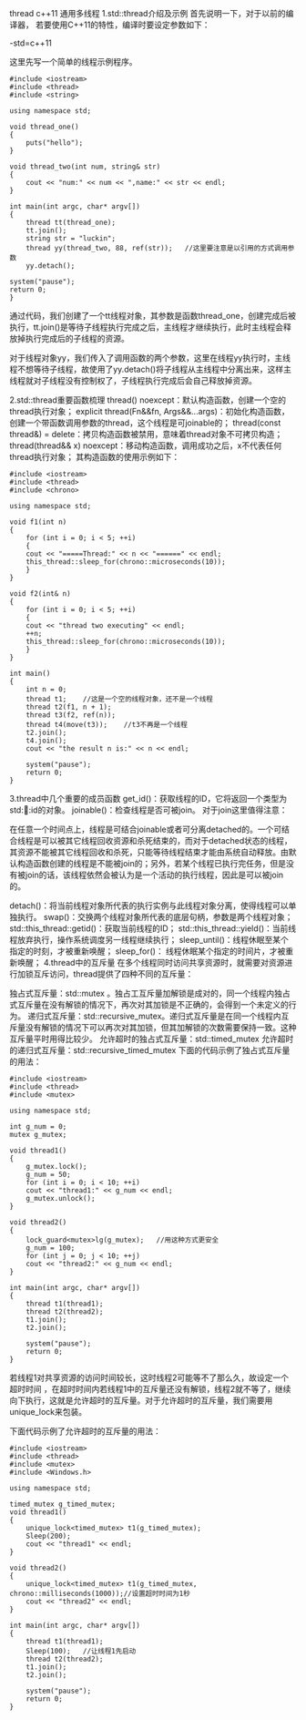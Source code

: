 thread c++11 通用多线程
1.std::thread介绍及示例
首先说明一下，对于以前的编译器， 若要使用C++11的特性，编译时要设定参数如下：

-std=c++11

这里先写一个简单的线程示例程序。

```
#include <iostream>
#include <thread>
#include <string>

using namespace std;

void thread_one()
{
    puts("hello");
}

void thread_two(int num, string& str)
{
    cout << "num:" << num << ",name:" << str << endl;
}

int main(int argc, char* argv[])
{
    thread tt(thread_one);
    tt.join();
    string str = "luckin";
    thread yy(thread_two, 88, ref(str));   //这里要注意是以引用的方式调用参数
    yy.detach();

system("pause");
return 0;
}
```
通过代码，我们创建了一个tt线程对象，其参数是函数thread_one，创建完成后被执行，tt.join()是等待子线程执行完成之后，主线程才继续执行，此时主线程会释放掉执行完成后的子线程的资源。

对于线程对象yy，我们传入了调用函数的两个参数，这里在线程yy执行时，主线程不想等待子线程，故使用了yy.detach()将子线程从主线程中分离出来，这样主线程就对子线程没有控制权了，子线程执行完成后会自己释放掉资源。

2.std::thread重要函数梳理
thread() noexcept：默认构造函数，创建一个空的thread执行对象；
explicit thread(Fn&&fn, Args&&...args)：初始化构造函数，创建一个带函数调用参数的thread，这个线程是可joinable的；
thread(const thread&) = delete：拷贝构造函数被禁用，意味着thread对象不可拷贝构造；
thread(thread&& x) noexcept：移动构造函数，调用成功之后，x不代表任何thread执行对象；
其构造函数的使用示例如下：
```
#include <iostream>
#include <thread>
#include <chrono>

using namespace std;

void f1(int n)
{
    for (int i = 0; i < 5; ++i)
    {
	cout << "=====Thread:" << n << "======" << endl;
	this_thread::sleep_for(chrono::microseconds(10));
    }
}

void f2(int& n)
{
    for (int i = 0; i < 5; ++i)
    {
	cout << "thread two executing" << endl;
	++n;
	this_thread::sleep_for(chrono::microseconds(10));
    }
}

int main()
{
    int n = 0;
    thread t1;    //这是一个空的线程对象，还不是一个线程
    thread t2(f1, n + 1);
    thread t3(f2, ref(n));
    thread t4(move(t3));    //t3不再是一个线程
    t2.join();
    t4.join();
    cout << "the result n is:" << n << endl;

    system("pause");
    return 0;
}
```
3.thread中几个重要的成员函数
get_id()：获取线程的ID，它将返回一个类型为std::thread::id的对象。
joinable()：检查线程是否可被join。
对于join这里值得注意：

在任意一个时间点上，线程是可结合joinable或者可分离detached的。一个可结合线程是可以被其它线程回收资源和杀死结束的，而对于detached状态的线程，其资源不能被其它线程回收和杀死，只能等待线程结束才能由系统自动释放。由默认构造函数创建的线程是不能被join的；另外，若某个线程已执行完任务，但是没有被join的话，该线程依然会被认为是一个活动的执行线程，因此是可以被join的。

detach()：将当前线程对象所代表的执行实例与此线程对象分离，使得线程可以单独执行。
swap()：交换两个线程对象所代表的底层句柄，参数是两个线程对象；
std::this_thread::getid()：获取当前线程的ID；
std::this_thread::yield()：当前线程放弃执行，操作系统调度另一线程继续执行；
sleep_until()：线程休眠至某个指定的时刻，才被重新唤醒；
sleep_for()： 线程休眠某个指定的时间片，才被重新唤醒；
4.thread中的互斥量
在多个线程同时访问共享资源时，就需要对资源进行加锁互斥访问，thread提供了四种不同的互斥量：

独占式互斥量：std::mutex 。独占工互斥量加解锁是成对的，同一个线程内独占式互斥量在没有解锁的情况下，再次对其加锁是不正确的，会得到一个未定义的行为。
递归式互斥量：std::recursive_mutex。递归式互斥量是在同一个线程内互斥量没有解锁的情况下可以再次对其加锁，但其加解锁的次数需要保持一致。这种互斥量平时用得比较少。
允许超时的独占式互斥量：std::timed_mutex
允许超时的递归式互斥量：std::recursive_timed_mutex
下面的代码示例了独占式互斥量的用法：
```
#include <iostream>
#include <thread>
#include <mutex>

using namespace std;

int g_num = 0;
mutex g_mutex;

void thread1()
{
    g_mutex.lock();
    g_num = 50;
    for (int i = 0; i < 10; ++i)
	cout << "thread1:" << g_num << endl;
    g_mutex.unlock();
}

void thread2()
{
    lock_guard<mutex>lg(g_mutex);   //用这种方式更安全
    g_num = 100;
    for (int j = 0; j < 10; ++j)
	cout << "thread2:" << g_num << endl;
}

int main(int argc, char* argv[])
{
    thread t1(thread1);
    thread t2(thread2);
    t1.join();
    t2.join();

    system("pause");
    return 0;
}
```
若线程1对共享资源的访问时间较长，这时线程2可能等不了那么久，故设定一个超时时间 ，在超时时间内若线程1中的互斥量还没有解锁，线程2就不等了，继续向下执行，这就是允许超时的互斥量。对于允许超时的互斥量，我们需要用unique_lock来包装。

下面代码示例了允许超时的互斥量的用法：
```
#include <iostream>
#include <thread>
#include <mutex>
#include <Windows.h>

using namespace std;

timed_mutex g_timed_mutex;
void thread1()
{
    unique_lock<timed_mutex> t1(g_timed_mutex);
    Sleep(200);
    cout << "thread1" << endl;
}

void thread2()
{
    unique_lock<timed_mutex> t1(g_timed_mutex, chrono::milliseconds(1000));//设置超时时间为1秒
    cout << "thread2" << endl;
}

int main(int argc, char* argv[])
{
    thread t1(thread1);
    Sleep(100);   //让线程1先启动
    thread t2(thread2);
    t1.join();
    t2.join();

    system("pause");
    return 0;
} 
```